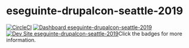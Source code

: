 # eseguinte-drupalcon-seattle-2019

[![CircleCI](https://circleci.com/gh/pantheon-training-org/eseguinte-drupalcon-seattle-2019.svg?style=shield)](https://circleci.com/gh/pantheon-training-org/eseguinte-drupalcon-seattle-2019)
[![Dashboard eseguinte-drupalcon-seattle-2019](https://img.shields.io/badge/dashboard-eseguinte_drupalcon_seattle_2019-yellow.svg)](https://dashboard.pantheon.io/sites/db65470d-e38c-4942-8e4e-a231afbd7b62#dev/code)
[![Dev Site eseguinte-drupalcon-seattle-2019](https://img.shields.io/badge/site-eseguinte_drupalcon_seattle_2019-blue.svg)](http://dev-eseguinte-drupalcon-seattle-2019.pantheonsite.io/)Click the badges for more information.

